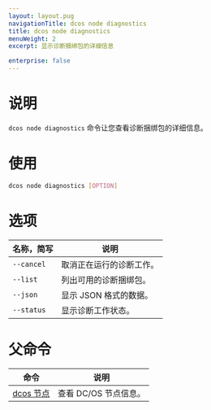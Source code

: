 ```yaml
---
layout: layout.pug
navigationTitle: dcos node diagnostics
title: dcos node diagnostics
menuWeight: 2
excerpt: 显示诊断捆绑包的详细信息

enterprise: false
---
```


    
# 说明
`dcos node diagnostics` 命令让您查看诊断捆绑包的详细信息。

# 使用

```bash
dcos node diagnostics [OPTION]
```

# 选项

| 名称，简写 | 说明 |
|---------|-------------|
| `--cancel` | 取消正在运行的诊断工作。|
| `--list` | 列出可用的诊断捆绑包。|
| `--json` | 显示 JSON 格式的数据。|
| `--status` | 显示诊断工作状态。|

# 父命令

| 命令 | 说明 |
|---------|-------------|
| [dcos 节点](/cn/1.11/cli/command-reference/dcos-node/) | 查看 DC/OS 节点信息。|

